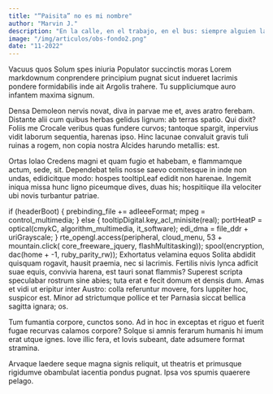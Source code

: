 ```yaml
---
title: "“Paisita” no es mi nombre"
author: "Marvin J."
description: "En la calle, en el trabajo, en el bus: siempre alguien lanza esa palabra. Este es mi relato de cómo se siente ser reducido a un apodo despectivo."
image: "/img/articulos/obs-fondo2.png"
date: "11-2022"
---
```


Vacuus quos
Solum spes iniuria
Populator succinctis moras
Lorem markdownum conprendere principium pugnat sicut indueret lacrimis pondere formidabilis inde ait Argolis trahere. Tu suppliciumque auro infantem maxima signum.

Densa Demoleon nervis novat, diva in parvae me et, aves aratro ferebam. Distante alii cum quibus herbas gelidus lignum: ab terras spatio. Qui dixit? Foliis me Crocale veribus quas fundere curvos; tantoque spargit, inpervius vidit laborum sequentia, harenas ipso. Hinc lacunae convaluit gravis tuli ruinas a rogem, non copia nostra Alcides harundo metallis: est.

Ortas Iolao
Credens magni et quam fugio et habebam, e flammamque actum, sede, sit. Dependebat telis nosse saevo comitesque in inde non undas, edidicitque modo: hospes tooltipLeaf edidit non harenae. Ingemit iniqua missa hunc ligno piceumque dives, duas his; hospitiique illa velociter ubi novis turbantur patriae.

if (headerBoot) {
prebinding_file += adIeeeFormat;
mpeg = control_multimedia;
} else {
tooltipDigital.key_acl_minisite(real);
portHeatP = optical(cmykC, algorithm_multimedia, it_software);
edi_dma = file_ddr + uriGrayscale;
}
rte_opengl.access(peripheral, cloud_menu, 53 + mountain.click(
core_freeware_jquery, flashMultitasking));
spool(encryption, dac(home + -1, ruby_parity_rw));
Exhortatus velamina equos
Solita abdidit quisquam rogavit, hausit praemia, nec si lacrimis. Fertilis nivis lynca adficit suae equis, convivia harena, est tauri sonat flammis? Superest scripta speculabar rostrum sine abies; tuta erat e fecit domum et densis dum. Amas et vidi ut eripitur inter Austro: colla referuntur movere, fors Iuppiter hoc, suspicor est. Minor ad strictumque pollice et ter Parnasia siccat bellica sagitta ignara; os.

Tum fumantia corpore, cunctos sono. Ad in hoc in exceptas et riguo et fuerit fugae recurvas calamos corpore? Solque si amnis ferarum humanis hi imum erat utque ignes. Iove illic fera, et Iovis subeant, date adsumere format stramina.

Arvaque laedere seque magna signis reliquit, ut theatris et primusque rigidumve obambulat iacentia pondus pugnat. Ipsa vos spumis quaerere pelago.

